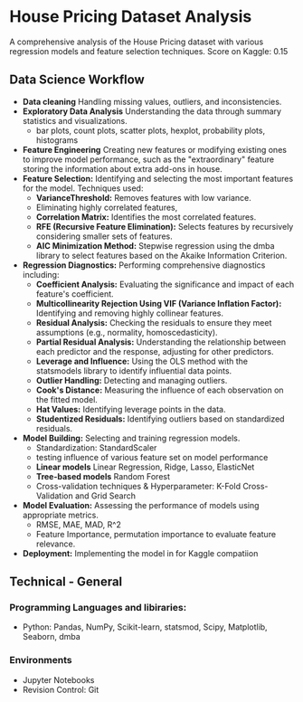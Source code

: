 # House Pricing Dataset Analysis
A comprehensive analysis of the House Pricing dataset with various regression models and feature selection techniques.
Score on Kaggle: 0.15

## Data Science Workflow
* **Data cleaning** Handling missing values, outliers, and inconsistencies.
* **Exploratory Data Analysis** Understanding the data through summary statistics and visualizations.
  * bar plots, count plots, scatter plots, hexplot, probability plots, histograms
* **Feature Engineering** Creating new features or modifying existing ones to improve model performance, such as the "extraordinary" feature storing the information about extra add-ons in house.
* **Feature Selection:** Identifying and selecting the most important features for the model. Techniques used:
  * **VarianceThreshold:** Removes features with low variance.
  * Eliminating highly correlated features, 
  * **Correlation Matrix:** Identifies the most correlated features.
  * **RFE (Recursive Feature Elimination):** Selects features by recursively considering smaller sets of features.
  * **AIC Minimization Method:** Stepwise regression using the dmba library to select features based on the Akaike Information Criterion.
* **Regression Diagnostics:** Performing comprehensive diagnostics including:
  * **Coefficient Analysis:** Evaluating the significance and impact of each feature's coefficient.
  * **Multicollinearity Rejection Using VIF (Variance Inflation Factor):** Identifying and removing highly collinear features.
  * **Residual Analysis:** Checking the residuals to ensure they meet assumptions (e.g., normality, homoscedasticity).
  * **Partial Residual Analysis:** Understanding the relationship between each predictor and the response, adjusting for other predictors.
  * **Leverage and Influence:** Using the OLS method with the statsmodels library to identify influential data points.
  * **Outlier Handling:** Detecting and managing outliers.
  * **Cook's Distance:** Measuring the influence of each observation on the fitted model.
  * **Hat Values:** Identifying leverage points in the data.
  * **Studentized Residuals:** Identifying outliers based on standardized residuals.
* **Model Building:** Selecting and training regression models.
  * Standardization: StandardScaler
  * testing influence of various feature set on model performance
  * **Linear models** Linear Regression, Ridge, Lasso, ElasticNet
  * **Tree-based models** Random Forest
  * Cross-validation techniques & Hyperparameter: K-Fold Cross-Validation and Grid Search
* **Model Evaluation:** Assessing the performance of models using appropriate metrics.
  * RMSE, MAE, MAD, R^2
  * Feature Importance,  permutation importance to evaluate feature relevance.
* **Deployment:** Implementing the model in for Kaggle compatiion

## Technical - General
### Programming Languages and libiraries:
* Python: Pandas, NumPy, Scikit-learn, statsmod, Scipy, Matplotlib, Seaborn, dmba

### Environments
* Jupyter Notebooks
* Revision Control: Git


